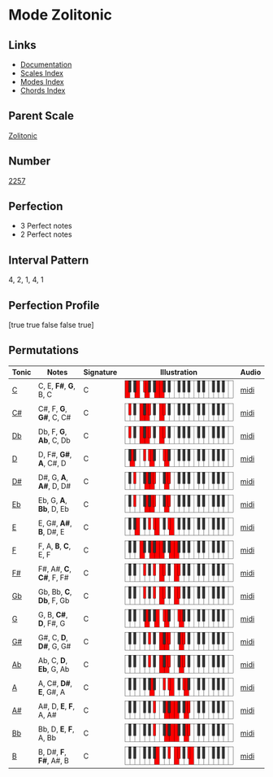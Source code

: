 # Mode Zolitonic

## Links

- [Documentation](index.md)
- [Scales Index](Scales.md)
- [Modes Index](Modes.md)
- [Chords Index](Chords.md)

## Parent Scale

[Zolitonic](ScaleZolitonic.md)

## Number

[2257](https://ianring.com/musictheory/scales/2257)

## Perfection

- 3 Perfect notes
- 2 Perfect notes

## Interval Pattern

4, 2, 1, 4, 1

## Perfection Profile

[true true false false true]

## Permutations

| Tonic | Notes | Signature | Illustration | Audio |
|-------|-------|-----------|--------------|-------|
| [C](ModeCNaturalZolitonic.md) | C, E, **F#**, **G**, B, C | C | ![CNaturalZolitonic](ModeCNaturalZolitonic.png) | [midi](https://github.com/edipermadi/music/blob/main/docs/ModeCNaturalZolitonic.mid?raw=true) |
| [C#](ModeCSharpZolitonic.md) | C#, F, **G**, **G#**, C, C# | C | ![CSharpZolitonic](ModeCSharpZolitonic.png) | [midi](https://github.com/edipermadi/music/blob/main/docs/ModeCSharpZolitonic.mid?raw=true) |
| [Db](ModeDFlatZolitonic.md) | Db, F, **G**, **Ab**, C, Db | C | ![DFlatZolitonic](ModeDFlatZolitonic.png) | [midi](https://github.com/edipermadi/music/blob/main/docs/ModeDFlatZolitonic.mid?raw=true) |
| [D](ModeDNaturalZolitonic.md) | D, F#, **G#**, **A**, C#, D | C | ![DNaturalZolitonic](ModeDNaturalZolitonic.png) | [midi](https://github.com/edipermadi/music/blob/main/docs/ModeDNaturalZolitonic.mid?raw=true) |
| [D#](ModeDSharpZolitonic.md) | D#, G, **A**, **A#**, D, D# | C | ![DSharpZolitonic](ModeDSharpZolitonic.png) | [midi](https://github.com/edipermadi/music/blob/main/docs/ModeDSharpZolitonic.mid?raw=true) |
| [Eb](ModeEFlatZolitonic.md) | Eb, G, **A**, **Bb**, D, Eb | C | ![EFlatZolitonic](ModeEFlatZolitonic.png) | [midi](https://github.com/edipermadi/music/blob/main/docs/ModeEFlatZolitonic.mid?raw=true) |
| [E](ModeENaturalZolitonic.md) | E, G#, **A#**, **B**, D#, E | C | ![ENaturalZolitonic](ModeENaturalZolitonic.png) | [midi](https://github.com/edipermadi/music/blob/main/docs/ModeENaturalZolitonic.mid?raw=true) |
| [F](ModeFNaturalZolitonic.md) | F, A, **B**, **C**, E, F | C | ![FNaturalZolitonic](ModeFNaturalZolitonic.png) | [midi](https://github.com/edipermadi/music/blob/main/docs/ModeFNaturalZolitonic.mid?raw=true) |
| [F#](ModeFSharpZolitonic.md) | F#, A#, **C**, **C#**, F, F# | C | ![FSharpZolitonic](ModeFSharpZolitonic.png) | [midi](https://github.com/edipermadi/music/blob/main/docs/ModeFSharpZolitonic.mid?raw=true) |
| [Gb](ModeGFlatZolitonic.md) | Gb, Bb, **C**, **Db**, F, Gb | C | ![GFlatZolitonic](ModeGFlatZolitonic.png) | [midi](https://github.com/edipermadi/music/blob/main/docs/ModeGFlatZolitonic.mid?raw=true) |
| [G](ModeGNaturalZolitonic.md) | G, B, **C#**, **D**, F#, G | C | ![GNaturalZolitonic](ModeGNaturalZolitonic.png) | [midi](https://github.com/edipermadi/music/blob/main/docs/ModeGNaturalZolitonic.mid?raw=true) |
| [G#](ModeGSharpZolitonic.md) | G#, C, **D**, **D#**, G, G# | C | ![GSharpZolitonic](ModeGSharpZolitonic.png) | [midi](https://github.com/edipermadi/music/blob/main/docs/ModeGSharpZolitonic.mid?raw=true) |
| [Ab](ModeAFlatZolitonic.md) | Ab, C, **D**, **Eb**, G, Ab | C | ![AFlatZolitonic](ModeAFlatZolitonic.png) | [midi](https://github.com/edipermadi/music/blob/main/docs/ModeAFlatZolitonic.mid?raw=true) |
| [A](ModeANaturalZolitonic.md) | A, C#, **D#**, **E**, G#, A | C | ![ANaturalZolitonic](ModeANaturalZolitonic.png) | [midi](https://github.com/edipermadi/music/blob/main/docs/ModeANaturalZolitonic.mid?raw=true) |
| [A#](ModeASharpZolitonic.md) | A#, D, **E**, **F**, A, A# | C | ![ASharpZolitonic](ModeASharpZolitonic.png) | [midi](https://github.com/edipermadi/music/blob/main/docs/ModeASharpZolitonic.mid?raw=true) |
| [Bb](ModeBFlatZolitonic.md) | Bb, D, **E**, **F**, A, Bb | C | ![BFlatZolitonic](ModeBFlatZolitonic.png) | [midi](https://github.com/edipermadi/music/blob/main/docs/ModeBFlatZolitonic.mid?raw=true) |
| [B](ModeBNaturalZolitonic.md) | B, D#, **F**, **F#**, A#, B | C | ![BNaturalZolitonic](ModeBNaturalZolitonic.png) | [midi](https://github.com/edipermadi/music/blob/main/docs/ModeBNaturalZolitonic.mid?raw=true) |

